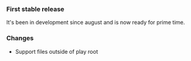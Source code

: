 ### First stable release
It's been in development since august and is now ready for prime time.

### Changes

* Support files outside of play root
